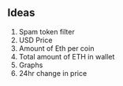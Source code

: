 
## Ideas
1. Spam token filter
2. USD Price
3. Amount of Eth per coin
3. Total amount of ETH in wallet
4. Graphs
5. 24hr change in price